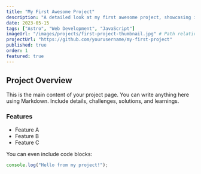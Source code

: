```yaml
---
title: "My First Awesome Project"
description: "A detailed look at my first awesome project, showcasing innovative features and design."
date: 2023-05-15
tags: ["Astro", "Web Development", "JavaScript"]
imageUrl: "/images/projects/first-project-thumbnail.jpg" # Path relative to public/
projectUrl: "https://github.com/yourusername/my-first-project"
published: true
order: 1
featured: true
---
```


## Project Overview

This is the main content of your project page. You can write anything here using Markdown.
Include details, challenges, solutions, and learnings.

### Features
* Feature A
* Feature B
* Feature C

You can even include code blocks:
```javascript
console.log("Hello from my project!");
```
